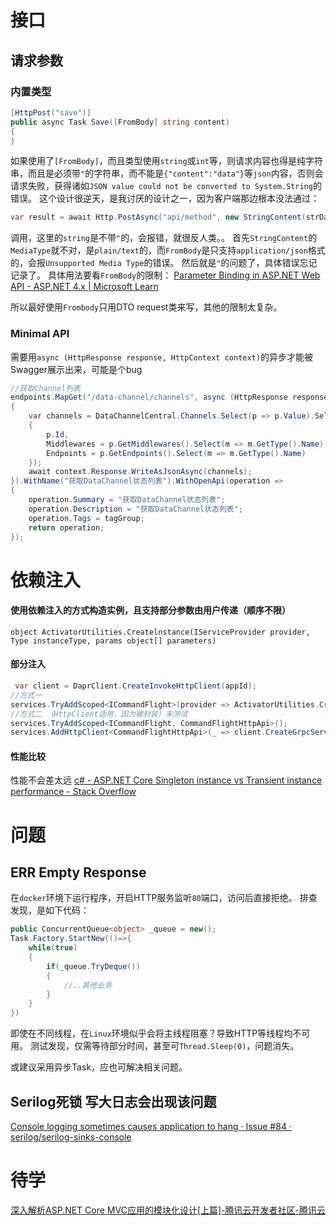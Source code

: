 
# 接口

## 请求参数

### 内置类型

```csharp
[HttpPost("save")]
public async Task Save([FromBody] string content)
{
}
```
如果使用了`[FromBody]`，而且类型使用`string`或`int`等，则请求内容也得是纯字符串，而且是必须带`"`的字符串，而不能是`{"content":"data"}`等`json`内容，否则会请求失败，获得诸如`JSON value could not be converted to System.String`的错误。
这个设计很逆天，是我讨厌的设计之一，因为客户端那边根本没法通过：
```csharp
var result = await Http.PostAsync("api/method", new StringContent(strData));
```
调用，这里的`string`是不带`"`的，会报错，就很反人类。。
首先`StringContent`的`MediaType`就不对，是`plain/text`的，而`FromBody`是只支持`application/json`格式的，会报`Unsupported Media Type`的错误。
然后就是`"`的问题了，具体错误忘记记录了。
具体用法要看`FromBody`的限制：
[Parameter Binding in ASP.NET Web API - ASP.NET 4.x | Microsoft Learn](https://learn.microsoft.com/en-us/aspnet/web-api/overview/formats-and-model-binding/parameter-binding-in-aspnet-web-api#using-frombody)

所以最好使用`Frombody`只用DTO request类来写，其他的限制太复杂。


### Minimal API
需要用`async (HttpResponse response, HttpContext context)`的异步才能被Swagger展示出来，可能是个bug

```cs
//获取Channel列表
endpoints.MapGet("/data-channel/channels", async (HttpResponse response, HttpContext context) =>
{
    var channels = DataChannelCentral.Channels.Select(p => p.Value).Select(p => new
    {
        p.Id,
        Middlewares = p.GetMiddlewares().Select(m => m.GetType().Name),
        Endpoints = p.GetEndpoints().Select(m => m.GetType().Name)
    });
    await context.Response.WriteAsJsonAsync(channels);
}).WithName("获取DataChannel状态列表").WithOpenApi(operation =>
{
    operation.Summary = "获取DataChannel状态列表";
    operation.Description = "获取DataChannel状态列表";
    operation.Tags = tagGroup;
    return operation;
});
```


# 依赖注入

#### 使用依赖注入的方式构造实例，且支持部分参数由用户传递（顺序不限）
`object ActivatorUtilities.Createlnstance(IServiceProvider provider, Type instanceType, params object[] parameters)`

#### 部分注入
```cs
 var client = DaprClient.CreateInvokeHttpClient(appId);
//方式一
services.TryAddScoped<ICommandFlight>(provider => ActivatorUtilities.CreateInstance<CommandFlightHttpApi>(provider, client));
//方式二 （HttpClient适用，因为被封装）未测试
services.TryAddScoped<ICommandFlight, CommandFlightHttpApi>();
services.AddHttpClient<CommandFlightHttpApi>(_ => client.CreateGrpcService<ICommandFlight>());
```

#### 性能比较
性能不会差太远
[c# - ASP.NET Core Singleton instance vs Transient instance performance - Stack Overflow](https://stackoverflow.com/questions/54790460/asp-net-core-singleton-instance-vs-transient-instance-performance)


# 问题

## ERR Empty Response
在`docker`环境下运行程序，开启HTTP服务监听`80`端口，访问后直接拒绝。
排查发现，是如下代码：

```cs
public ConcurrentQueue<object> _queue = new();
Task.Factory.StartNew(()=>{
	while(true)
	{
		if(_queue.TryDeque())
		{
			//..其他业务
		}
	}
})
```

即使在不同线程，在`Linux`环境似乎会将主线程阻塞？导致HTTP等线程均不可用。
测试发现，仅需等待部分时间，甚至可`Thread.Sleep(0)`，问题消失。

或建议采用异步Task，应也可解决相关问题。




## Serilog死锁 写大日志会出现该问题
[Console logging sometimes causes application to hang · Issue #84 · serilog/serilog-sinks-console](https://github.com/serilog/serilog-sinks-console/issues/84)







# 待学
[深入解析ASP.NET Core MVC应用的模块化设计[上篇]-腾讯云开发者社区-腾讯云](https://cloud.tencent.com/developer/article/2394132)